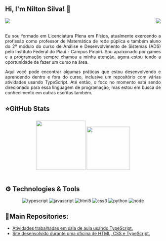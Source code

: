 ## Hi, I'm Nilton Silva! 👋

<div>
<img align="left" src="https://img.shields.io/github/followers/j-nilton?style=social">
<img align="right" src="https://visitor-badge.laobi.icu/badge?page_id=j-nilton">
</div>

<br/>
<br/>

<!-- ![followers](https://img.shields.io/github/followers/j-nilton?style=social) -->
<!-- [![visitors](https://api.visitorbadge.io/api/visitors?path=j-nilton%2Fgithub-visitors-badge&countColor=%23263759)](https://visitorbadge.io/status?path=j-nilton%2Fgithub-visitors-badge) -->

<!-- <div align="center">

[![instagram](https://img.shields.io/badge/Instagram-E4405F?style=for-the-badge&logo=instagram&logoColor=white)]()
[![linkedin](https://img.shields.io/badge/LinkedIn-0077B5?style=for-the-badge&logo=linkedin&logoColor=white)]()

</div> -->

<div align = "justify">
<p>
Eu sou formado em Licenciatura Plena em Física, atualmente exercendo a profissão como professor de Matemática de rede púplica e também aluno do 2º módulo do curso de Análise e Desenvolvimento de Sistemas (ADS) pelo Instituto Federal do Piauí - Campus Piripiri. Sou apaixonado por games e a programação sempre chamou a minha atenção, agora estou tendo a oportunidade de fazer um curso na área.

Aqui você pode encontrar algumas práticas que estou desenvolvendo e aprendendo dentro e fora do curso, inclusive um repositório com várias atividades usando TypeScript. Até então, o foco no momento está sendo direcionado para essa linguagem de programação, mas estou em busca de conhecimento em outras escritas também.
<p>
</div>

## ⭐GitHub Stats

<div align="center">
<img height=160em src="https://github-readme-stats.vercel.app/api?username=j-nilton&show_icons=true&theme=highcontrast">
<img height=140em src="https://github-readme-stats.vercel.app/api/top-langs/?username=j-nilton&layout=compact&langs_count=16&theme=highcontrast">
</div><br/>

<!--
<div style="display: inline_block"><br/>
<img align="center" alt="typescript" height="30" width="40" src="https://cdn.jsdelivr.net/gh/devicons/devicon@latest/icons/typescript/typescript-plain.svg"/>
<img align="center" alt="javascript" height="30" width="40" src="https://cdn.jsdelivr.net/gh/devicons/devicon@latest/icons/javascript/javascript-plain.svg"/>
<img align="center" alt="html5" height="30" width="40" src="https://cdn.jsdelivr.net/gh/devicons/devicon@latest/icons/html5/html5-original.svg"/>
<img align="center" alt="css3" height="30" width="40" src="https://cdn.jsdelivr.net/gh/devicons/devicon@latest/icons/css3/css3-original.svg"/>          
<img align="center" alt="python" height="30" width="40" src="https://cdn.jsdelivr.net/gh/devicons/devicon@latest/icons/python/python-original.svg"/>
</div>
-->

## ⚙ Technologies & Tools

<p align="center">
<img alt="typescript" src="https://img.shields.io/badge/TypeScript-007ACC?style=for-the-badge&logo=typescript&logoColor=white"/>
<img alt="javascript" src="https://img.shields.io/badge/JavaScript-F7DF1E?style=for-the-badge&logo=javascript&logoColor=black"/>
<img alt="html5" src="https://img.shields.io/badge/HTML5-E34F26?style=for-the-badge&logo=html5&logoColor=white"/>
<img alt="css3" src="https://img.shields.io/badge/CSS3-1572B6?style=for-the-badge&logo=css3&logoColor=white"/>          
<img alt="python" src="https://img.shields.io/badge/Python-14354C?style=for-the-badge&logo=python&logoColor=white"/>
<img alt="node" src="https://img.shields.io/badge/Node.js-43853D?style=for-the-badge&logo=node.js&logoColor=white"/>
<p>
          
## 📂Main Repositories:

- [Atividades trabalhadas em sala de aula usando TypeScript.](https://github.com/j-nilton/practical-activities-using-TypeScript)<br/>
- [Site desenvolvido durante uma oficina de HTML, CSS e TypeScript.](https://github.com/j-nilton/Simple-Website)<br/>
